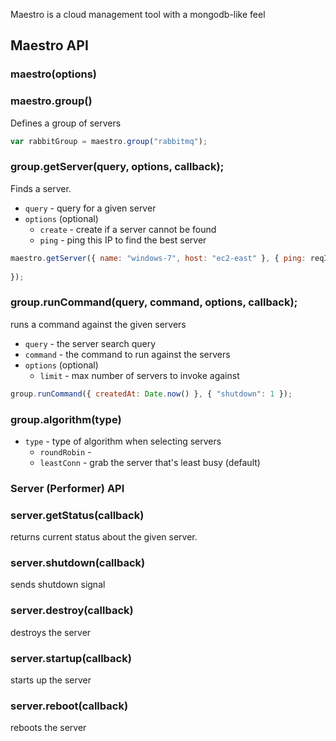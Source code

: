 Maestro is a cloud management tool with a mongodb-like feel

## Maestro API

### maestro(options)

### maestro.group()

Defines a group of servers

```javascript
var rabbitGroup = maestro.group("rabbitmq");
```

### group.getServer(query, options, callback);

Finds a server.

  - `query` - query for a given server
  - `options` (optional)
    - `create` - create if a server cannot be found
    - `ping` - ping this IP to find the best server

```javascript
maestro.getServer({ name: "windows-7", host: "ec2-east" }, { ping: reqIp }, function(err, server) {
  
});
```

### group.runCommand(query, command, options, callback);

runs a command against the given servers

  - `query` - the server search query
  - `command` - the command to run against the servers
  - `options` (optional)
    - `limit` - max number of servers to invoke against

```javascript
group.runCommand({ createdAt: Date.now() }, { "shutdown": 1 });
```

### group.algorithm(type)

  - `type` - type of algorithm when selecting servers
    - `roundRobin` -
    - `leastConn` - grab the server that's least busy (default)


### Server (Performer) API

### server.getStatus(callback)

returns current status about the given server.

### server.shutdown(callback)

sends shutdown signal

### server.destroy(callback) 

destroys the server

### server.startup(callback)

starts up the server

### server.reboot(callback)

reboots the server



      
      